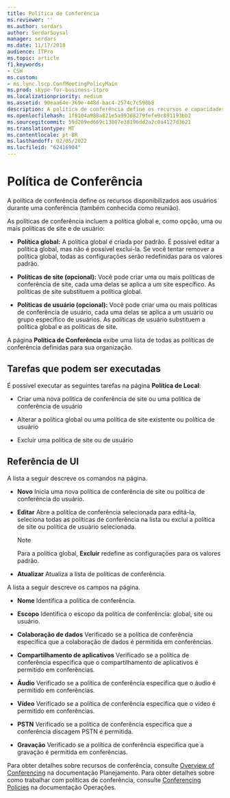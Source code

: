 ```yaml
---
title: Política de Conferência
ms.reviewer: ''
ms.author: serdars
author: SerdarSoysal
manager: serdars
ms.date: 11/17/2018
audience: ITPro
ms.topic: article
f1.keywords:
- CSH
ms.custom:
- ms.lync.lscp.ConfMeetingPolicyMain
ms.prod: skype-for-business-itpro
ms.localizationpriority: medium
ms.assetid: 90eaa64e-369e-448d-bac4-2574c7c598b8
description: A política de conferência define os recursos e capacidades disponíveis aos usuários durante uma conferência (também conhecida como reunião).
ms.openlocfilehash: 1f8104a988a821e5a993d8279fefe9c891193bb2
ms.sourcegitcommit: 59d209ed669c13807e38196dd2a2c0a4127d3621
ms.translationtype: MT
ms.contentlocale: pt-BR
ms.lasthandoff: 02/05/2022
ms.locfileid: "62416904"
---
```

# <a name="conferencing-policy"></a>Política de Conferência

A política de conferência define os recursos disponibilizados aos usuários durante uma conferência (também conhecida como reunião).

As políticas de conferência incluem a política global e, como opção, uma ou mais políticas de site e de usuário:

- **Política global:** A política global é criada por padrão. É possível editar a política global, mas não é possível exclui-la. Se você tentar remover a política global, todas as configurações serão redefinidas para os valores padrão.

- **Políticas de site (opcional):** Você pode criar uma ou mais políticas de conferência de site, cada uma delas se aplica a um site específico. As políticas de site substituem a política global.

- **Políticas de usuário (opcional):** Você pode criar uma ou mais políticas de conferência de usuário, cada uma delas se aplica a um usuário ou grupo específico de usuários. As políticas de usuário substituem a política global e as políticas de site.

A página **Política de Conferência** exibe uma lista de todas as políticas de conferência definidas para sua organização.

## <a name="tasks-you-can-perform"></a>Tarefas que podem ser executadas

É possível executar as seguintes tarefas na página **Política de Local**:

- Criar uma nova política de conferência de site ou uma política de conferência de usuário

- Alterar a política global ou uma política de site existente ou política de usuário

- Excluir uma política de site ou de usuário

## <a name="ui-reference"></a>Referência de UI

A lista a seguir descreve os comandos na página.

- **Novo** Inicia uma nova política de conferência de site ou política de conferência do usuário.

- **Editar** Abre a política de conferência selecionada para editá-la, seleciona todas as políticas de conferência na lista ou exclui a política de site ou política de usuário selecionada.

    > [!NOTE]
    > Para a política global, **Excluir** redefine as configurações para os valores padrão.

- **Atualizar** Atualiza a lista de políticas de conferência.

A lista a seguir descreve os campos na página.

- **Nome** Identifica a política de conferência.

- **Escopo** Identifica o escopo da política de conferência: global, site ou usuário.

- **Colaboração de dados** Verificado se a política de conferência especifica que a colaboração de dados é permitida em conferências.

- **Compartilhamento de aplicativos** Verificado se a política de conferência especifica que o compartilhamento de aplicativos é permitido em conferências.

- **Áudio** Verificado se a política de conferência especifica que o áudio é permitido em conferências.

- **Vídeo** Verificado se a política de conferência especifica que o vídeo é permitido em conferências.

- **PSTN** Verificado se a política de conferência especifica que a conferência discagem PSTN é permitida.

- **Gravação** Verificado se a política de conferência especifica que a gravação é permitida em conferências.

Para obter detalhes sobre recursos de conferência, consulte [Overview of Conferencing](/previous-versions/office/lync-server-2013/lync-server-2013-overview-of-conferencing) na documentação Planejamento. Para obter detalhes sobre como trabalhar com políticas de conferência, consulte [Conferencing Policies](/previous-versions/office/lync-server-2013/lync-server-2013-conferencing-policies) na documentação Operações.